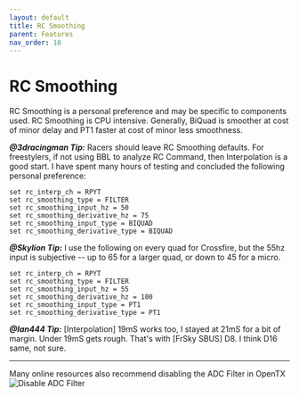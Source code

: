 ```yaml
---
layout: default
title: RC Smoothing
parent: Features
nav_order: 10
---
```


# RC Smoothing

RC Smoothing is a personal preference and may be specific to components used.  RC Smoothing is CPU intensive. Generally, BiQuad is smoother at cost of minor delay and PT1 faster at cost of minor less smoothness.

***@3dracingman Tip:*** Racers should leave RC Smoothing defaults.  For freestylers, if not using BBL to analyze RC Command, then Interpolation is a good start.  I have spent many hours of testing and concluded the following personal preference:
```
set rc_interp_ch = RPYT
set rc_smoothing_type = FILTER
set rc_smoothing_input_hz = 50
set rc_smoothing_derivative_hz = 75
set rc_smoothing_input_type = BIQUAD
set rc_smoothing_derivative_type = BIQUAD
```

***@Skylion Tip:*** I use the following on every quad for Crossfire, but the 55hz input is subjective -- up to 65 for a larger quad, or down to 45 for a micro.
```
set rc_interp_ch = RPYT
set rc_smoothing_type = FILTER
set rc_smoothing_input_hz = 55
set rc_smoothing_derivative_hz = 100
set rc_smoothing_input_type = PT1
set rc_smoothing_derivative_type = PT1
```

***@Ian444 Tip:*** [Interpolation] 19mS works too, I stayed at 21mS for a bit of margin.
Under 19mS gets rough. That's with [FrSky SBUS] D8. I think D16 same, not sure.


***

Many online resources also recommend disabling the ADC Filter in OpenTX ![Disable ADC Filter](https://github.com/emuflight/EmuFlight/wiki/images/disable-ADC.png)
